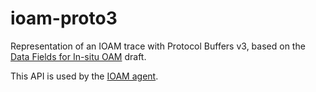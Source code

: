 # ioam-proto3

Representation of an IOAM trace with Protocol Buffers v3, based on the [Data Fields for In-situ OAM](https://tools.ietf.org/html/draft-ietf-ippm-ioam-data) draft.

This API is used by the [IOAM agent](https://github.com/IurmanJ/ioam-agent).

